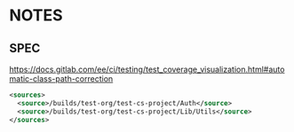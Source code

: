 # NOTES

## SPEC

https://docs.gitlab.com/ee/ci/testing/test_coverage_visualization.html#automatic-class-path-correction

```xml
<sources>
  <source>/builds/test-org/test-cs-project/Auth</source>
  <source>/builds/test-org/test-cs-project/Lib/Utils</source>
</sources>
```